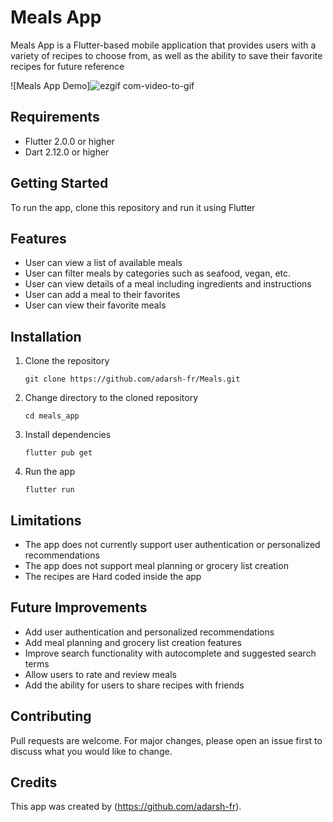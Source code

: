 # Meals App

Meals App is a Flutter-based mobile application that provides users with a variety of recipes to choose from, as well as the ability to save their favorite recipes for future reference

![Meals App Demo]![ezgif com-video-to-gif](https://github.com/adarsh-fr/Meals/assets/59118492/4517c722-a3c8-4c69-aa9b-ecfd7bec80c7)


## Requirements
- Flutter 2.0.0 or higher
- Dart 2.12.0 or higher

## Getting Started
To run the app, clone this repository and run it using Flutter

## Features
- User can view a list of available meals
- User can filter meals by categories such as seafood, vegan, etc.
- User can view details of a meal including ingredients and instructions
- User can add a meal to their favorites
- User can view their favorite meals


## Installation
1. Clone the repository
   ```
   git clone https://github.com/adarsh-fr/Meals.git
   ```
2. Change directory to the cloned repository
   ```
   cd meals_app
   ```
3. Install dependencies
   ```
   flutter pub get
   ```
4. Run the app
   ```
   flutter run
   ```

## Limitations
- The app does not currently support user authentication or personalized recommendations
- The app does not support meal planning or grocery list creation
- The recipes are Hard coded inside the app

## Future Improvements
- Add user authentication and personalized recommendations
- Add meal planning and grocery list creation features
- Improve search functionality with autocomplete and suggested search terms
- Allow users to rate and review meals
- Add the ability for users to share recipes with friends

## Contributing
Pull requests are welcome. For major changes, please open an issue first to discuss what you would like to change.

## Credits
This app was created by (https://github.com/adarsh-fr).
